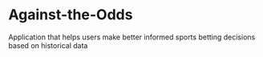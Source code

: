 # Against-the-Odds
Application that helps users make better informed sports betting decisions based on historical data
